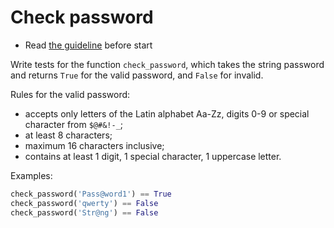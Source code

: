 # Check password

- Read [the guideline](https://github.com/mate-academy/py-task-guideline/blob/main/README.md) before start

Write tests for the function `check_password`, 
which takes the string password and returns 
`True` for the valid password, and `False` for invalid.

Rules for the valid password:

- accepts only letters of the Latin alphabet Aa-Zz, digits 0-9
or special character from `$@#&!-_`;
- at least 8 characters;
- maximum 16 characters inclusive;
- contains at least 1 digit, 1 special character, 1 uppercase letter.

Examples:
```python
check_password('Pass@word1') == True
check_password('qwerty') == False
check_password('Str@ng') == False
```
